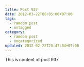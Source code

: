```yaml
---
title: Post 937
date: 2012-03-22T06:05:00+07:00
tags:
  - random post
  - untagged
category:
  - random post
  - uncategorized
updated: 2012-02-25T20:47:34+07:00
---
```

This is content of post 937